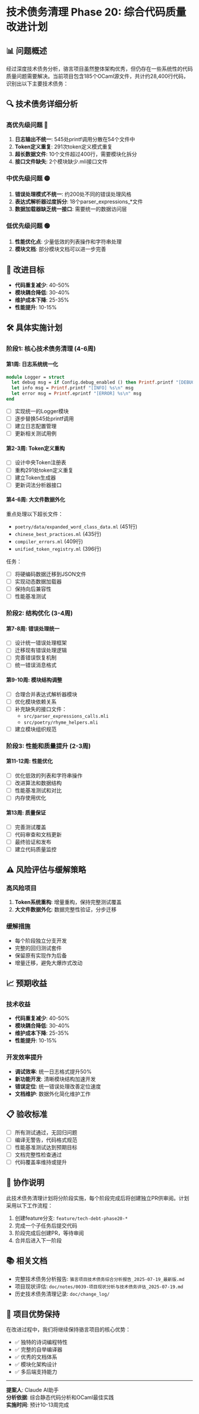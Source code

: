 # 技术债务清理 Phase 20: 综合代码质量改进计划

## 📊 问题概述

经过深度技术债务分析，骆言项目虽然整体架构优秀，但仍存在一些系统性的代码质量问题需要解决。当前项目包含185个OCaml源文件，共计约28,400行代码，识别出以下主要技术债务：

## 🔍 技术债务详细分析

### 高优先级问题 🔴

1. **日志输出不统一**: 545处printf调用分散在54个文件中
2. **Token定义重复**: 291次token定义模式重复
3. **超长数据文件**: 10个文件超过400行，需要模块化拆分
4. **接口文件缺失**: 2个模块缺少.mli接口文件

### 中优先级问题 🟡

1. **错误处理模式不统一**: 约200处不同的错误处理风格
2. **表达式解析器过度拆分**: 18个parser_expressions_*文件
3. **数据加载器缺乏统一接口**: 需要统一的数据访问层

### 低优先级问题 🟢

1. **性能优化点**: 少量低效的列表操作和字符串处理
2. **模块文档**: 部分模块文档可以进一步完善

## 🎯 改进目标

- **代码重复减少**: 40-50%
- **模块耦合降低**: 30-40%  
- **维护成本下降**: 25-35%
- **性能提升**: 10-15%

## 🛠️ 具体实施计划

### 阶段1: 核心技术债务清理 (4-6周)

#### 第1周: 日志系统统一化
```ocaml
module Logger = struct
  let debug msg = if Config.debug_enabled () then Printf.printf "[DEBUG] %s\n" msg
  let info msg = Printf.printf "[INFO] %s\n" msg  
  let error msg = Printf.eprintf "[ERROR] %s\n" msg
end
```

- [ ] 实现统一的Logger模块
- [ ] 逐步替换545处printf调用  
- [ ] 建立日志配置管理
- [ ] 更新相关测试用例

#### 第2-3周: Token定义重构
- [ ] 设计中央Token注册表
- [ ] 重构291处token定义重复
- [ ] 建立Token生成器
- [ ] 更新词法分析器接口

#### 第4-6周: 大文件数据外化
重点处理以下超长文件：
- `poetry/data/expanded_word_class_data.ml` (451行)
- `chinese_best_practices.ml` (435行)  
- `compiler_errors.ml` (409行)
- `unified_token_registry.ml` (396行)

任务：
- [ ] 将硬编码数据迁移到JSON文件
- [ ] 实现动态数据加载器
- [ ] 保持向后兼容性
- [ ] 性能基准测试

### 阶段2: 结构优化 (3-4周)

#### 第7-8周: 错误处理统一
- [ ] 设计统一错误处理框架
- [ ] 迁移现有错误处理逻辑
- [ ] 完善错误恢复机制
- [ ] 统一错误消息格式

#### 第9-10周: 模块结构调整
- [ ] 合理合并表达式解析器模块
- [ ] 优化模块依赖关系
- [ ] 补充缺失的接口文件：
  - `src/parser_expressions_calls.mli`
  - `src/poetry/rhyme_helpers.mli`
- [ ] 建立模块组织规范

### 阶段3: 性能和质量提升 (2-3周)

#### 第11-12周: 性能优化
- [ ] 优化低效的列表和字符串操作
- [ ] 改进算法和数据结构
- [ ] 性能基准测试和对比
- [ ] 内存使用优化

#### 第13周: 质量保证
- [ ] 完善测试覆盖
- [ ] 代码审查和文档更新
- [ ] 最终验证和发布
- [ ] 建立代码质量监控

## ⚠️ 风险评估与缓解策略

### 高风险项目
1. **Token系统重构**: 增量重构，保持完整测试覆盖
2. **大文件数据外化**: 数据完整性验证，分步迁移

### 缓解措施
- 每个阶段独立分支开发
- 完整的回归测试套件
- 保留原有实现作为后备
- 增量迁移，避免大爆炸式改动

## 📈 预期收益

### 技术收益
- **代码重复减少**: 40-50%
- **模块耦合降低**: 30-40%
- **维护成本下降**: 25-35%
- **性能提升**: 10-15%

### 开发效率提升
- **调试效率**: 统一日志格式提升50%
- **新功能开发**: 清晰模块结构加速开发
- **错误定位**: 统一错误处理改善定位速度
- **文档维护**: 数据外化简化维护工作

## 📋 验收标准

- [ ] 所有测试通过，无回归问题
- [ ] 编译无警告，代码格式规范
- [ ] 性能基准测试达到预期目标
- [ ] 文档完整性检查通过
- [ ] 代码覆盖率维持或提升

## 🤝 协作说明

此技术债务清理计划将分阶段实施，每个阶段完成后将创建独立PR供审阅。计划采用以下工作流程：

1. 创建feature分支: `feature/tech-debt-phase20-*`
2. 完成一个子任务后提交代码
3. 阶段完成后创建PR，等待审阅
4. 合并后进入下一阶段

## 📚 相关文档

- 完整技术债务分析报告: `骆言项目技术债务综合分析报告_2025-07-19_最新版.md`
- 项目现状评估: `doc/notes/0039-项目现状分析与技术债务评估_2025-07-19.md`
- 历史技术债务清理记录: `doc/change_log/`

## 🎉 项目优势保持

在改进过程中，我们将继续保持骆言项目的核心优势：
- ✅ 独特的诗词编程特性
- ✅ 完整的自举编译器
- ✅ 优秀的文档体系
- ✅ 模块化架构设计
- ✅ 多后端支持能力

---

**提案人**: Claude AI助手  
**分析依据**: 综合静态代码分析和OCaml最佳实践  
**实施时间**: 预计10-13周完成